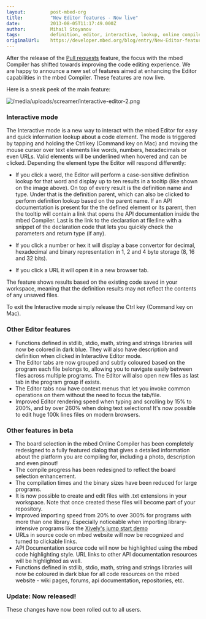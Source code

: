 ```yaml
---
layout:         post-mbed-org
title:          "New Editor features - Now live"
date:           2013-08-05T11:17:49.000Z
author:         Mihail Stoyanov
tags:           definition, editor, interactive, lookup, online compiler
originalUrl:    https://developer.mbed.org/blog/entry/New-Editor-features-now-in-beta/
---
```


<p>
  After the release of the <a href=
  "http://mbed.org/handbook/Collaboration/Pull-requests">Pull
  requests</a> feature, the focus with the mbed Compiler has
  shifted towards improving the code editing experience. We are
  happy to announce a new set of features aimed at enhancing the
  Editor capabilities in the mbed Compiler. These features are now
  live.
</p>
<p>
  Here is a sneak peek of the main feature:
</p>
<p>
  <img src=
  "https://developer.mbed.org/media/uploads/screamer/interactive-editor-2.png"
  alt="/media/uploads/screamer/interactive-editor-2.png" title=
  "/media/uploads/screamer/interactive-editor-2.png">
</p>
<h3>
  Interactive mode
</h3>
<p>
  The Interactive mode is a new way to interact with the mbed
  Editor for easy and quick information lookup about a code
  element. The mode is triggered by tapping and holding the Ctrl
  key (Command key on Mac) and moving the mouse cursor over text
  elements like words, numbers, hexadecimals or even URLs. Valid
  elements will be underlined when hovered and can be clicked.
  Depending the element type the Editor will respond differently:
</p>
<ul>
  <li>If you click a word, the Editor will perform a case-sensitive
  definition lookup for that word and display up to ten results in
  a tooltip (like shown on the image above). On top of every result
  is the definition name and type. Under that is the definition
  parent, which can also be clicked to perform definition lookup
  based on the parent name. If an API documentation is present for
  the the defined element or its parent, then the tooltip will
  contain a link that opens the API documentation inside the mbed
  Compiler. Last is the link to the declaration at file:line with a
  snippet of the declaration code that lets you quickly check the
  parameters and return type (if any).
  </li>
</ul>
<ul>
  <li>If you click a number or hex it will display a base convertor
  for decimal, hexadecimal and binary representation in 1, 2 and 4
  byte storage (8, 16 and 32 bits).
  </li>
</ul>
<ul>
  <li>If you click a URL it will open it in a new browser tab.
  </li>
</ul>
<p>
  The feature shows results based on the existing code saved in
  your workspace, meaning that the definition results may not
  reflect the contents of any unsaved files.
</p>
<p>
  To exit the Interactive mode simply release the Ctrl key (Command
  key on Mac).
</p>
<h3>
  Other Editor features
</h3>
<ul>
  <li>Functions defined in stdlib, stdio, math, string and strings
  libraries will now be colored in dark blue. They will also have
  description and definition when clicked in Interactive Editor
  mode.
  </li>
  <li>The Editor tabs are now grouped and subtly coloured based on
  the program each file belongs to, allowing you to navigate easily
  between files across multiple programs. The Editor will also open
  new files as last tab in the program group if exists.
  </li>
  <li>The Editor tabs now have context menus that let you invoke
  common operations on them without the need to focus the tab/file.
  </li>
  <li>Improved Editor rendering speed when typing and scrolling by
  15% to 200%, and by over 260% when doing text selections! It's
  now possible to edit huge 100k lines files on modern browsers.
  </li>
</ul>
<h3>
  Other features in beta
</h3>
<ul>
  <li>The board selection in the mbed Online Compiler has been
  completely redesigned to a fully featured dialog that gives a
  detailed information about the platform you are compiling for,
  including a photo, description and even pinout!
  </li>
  <li>The compile progress has been redesigned to reflect the board
  selection enhancement.
  </li>
  <li>The compilation times and the binary sizes have been reduced
  for large programs.
  </li>
  <li>It is now possible to create and edit files with .txt
  extensions in your workspace. Note that once created these files
  will become part of your repository.
  </li>
  <li>Improved importing speed from 20% to over 300% for programs
  with more than one library. Especially noticeable when importing
  library-intensive programs like the <a href=
  "https://mbed.org/users/xively/code/xively-jumpstart-demo/">Xively's
  jump start demo</a>
  </li>
  <li>URLs in source code on mbed website will now be recognized
  and turned to clickable links.
  </li>
  <li>API Documentation source code will now be highlighted using
  the mbed code highlighting style. URL links to other API
  documentation resources will be highlighted as well.
  </li>
  <li>Functions defined in stdlib, stdio, math, string and strings
  libraries will now be coloured in dark blue for all code
  resources on the mbed website - wiki pages, forums, api
  documentation, repositories, etc.
  </li>
</ul>
<h3>
  Update: Now released!
</h3>
<p>
  These changes have now been rolled out to all users.
</p>

